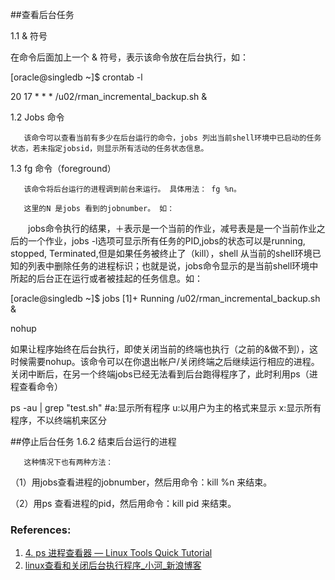 ##查看后台任务

1.1  & 符号

在命令后面加上一个 & 符号，表示该命令放在后台执行，如：

[oracle@singledb ~]$ crontab -l

20 17 * * * /u02/rman_incremental_backup.sh &

 

1.2  Jobs 命令

       该命令可以查看当前有多少在后台运行的命令，jobs 列出当前shell环境中已启动的任务状态，若未指定jobsid，则显示所有活动的任务状态信息。

 1.3 fg 命令（foreground）

       该命令将后台运行的进程调到前台来运行。 具体用法： fg %n。

       这里的N 是jobs 看到的jobnumber。 如：

　　jobs命令执行的结果，＋表示是一个当前的作业，减号表是是一个当前作业之后的一个作业，jobs -l选项可显示所有任务的PID,jobs的状态可以是running, stopped, Terminated,但是如果任务被终止了（kill），shell 从当前的shell环境已知的列表中删除任务的进程标识；也就是说，jobs命令显示的是当前shell环境中所起的后台正在运行或者被挂起的任务信息。如：

[oracle@singledb ~]$ jobs
[1]+  Running   /u02/rman_incremental_backup.sh  &


nohup

如果让程序始终在后台执行，即使关闭当前的终端也执行（之前的&做不到），这时候需要nohup。该命令可以在你退出帐户/关闭终端之后继续运行相应的进程。关闭中断后，在另一个终端jobs已经无法看到后台跑得程序了，此时利用ps（进程查看命令）



ps -au | grep "test.sh"  #a:显示所有程序 u:以用户为主的格式来显示 x:显示所有程序，不以终端机来区分


##停止后台任务
1.6.2 结束后台运行的进程

       这种情况下也有两种方法：

（1）用jobs查看进程的jobnumber，然后用命令：kill %n 来结束。

（2）用ps 查看进程的pid，然后用命令：kill pid 来结束。



### References:
1. [4. ps 进程查看器 — Linux Tools Quick Tutorial](http://linuxtools-rst.readthedocs.io/zh_CN/latest/tool/ps.html)
2. [linux查看和关闭后台执行程序_小河_新浪博客](http://blog.sina.com.cn/s/blog_90546d6f0101en9y.html)